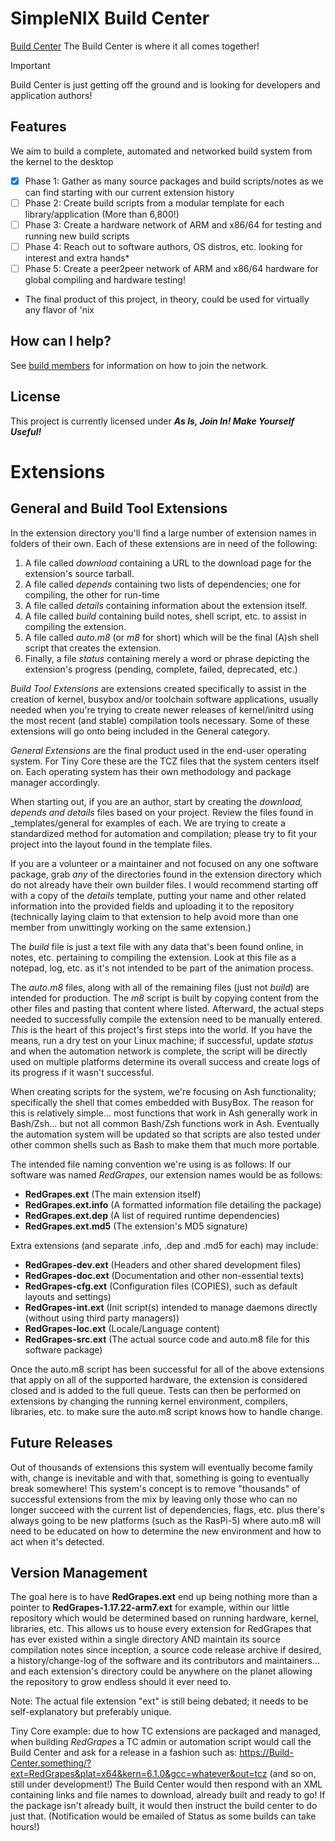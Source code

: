 # SimpleNIX Build Center

[Build Center](https://localhost) The Build Center is where it all comes together!

> [!IMPORTANT]
> Build Center is just getting off the ground and is looking for developers and application authors!
>

## Features

We aim to build a complete, automated and networked build system from the kernel to the desktop


- [X] Phase 1: Gather as many source packages and build scripts/notes as we can find starting with our current extension history
- [ ] Phase 2: Create build scripts from a modular template for each library/application (More than 6,800!)
- [ ] Phase 3: Create a hardware network of ARM and x86/64 for testing and running new build scripts
- [ ] Phase 4: Reach out to software authors, OS distros, etc. looking for interest and extra hands*
- [ ] Phase 5: Create a peer2peer network of ARM and x86/64 hardware for global compiling and hardware testing!

* The final product of this project, in theory, could be used for virtually any flavor of 'nix

## How can I help?

See [build members](https://localhost) for information on how to join the network.

## License

This project is currently licensed under **_As Is, Join In! Make Yourself Useful!_**


# Extensions

## General and Build Tool Extensions

In the extension directory you'll find a large number of extension names in folders of their own.
Each of these extensions are in need of the following:
1. A file called _download_ containing a URL to the download page for the extension's source tarball.
2. A file called _depends_ containing two lists of dependencies; one for compiling, the other for run-time
3. A file called _details_ containing information about the extension itself.
4. A file called _build_ containing build notes, shell script, etc. to assist in compiling the extension.
5. A file called _auto.m8_ (or _m8_ for short) which will be the final (A)sh shell script that creates the extension.
6. Finally, a file _status_ containing merely a word or phrase depicting the extension's progress (pending, complete, failed, deprecated, etc.)

_Build Tool Extensions_ are extensions created specifically to assist in the creation of kernel, busybox and/or toolchain
software applications, usually needed when you're trying to create newer releases of kernel/initrd using the most recent
(and stable) compilation tools necessary.  Some of these extensions will go onto being included in the General category.

_General Extensions_ are the final product used in the end-user operating system.  For Tiny Core these are the TCZ
files that the system centers itself on.  Each operating system has their own methodology and package manager accordingly.

When starting out, if you are an author, start by creating the _download, depends and details_ files based on your
project. Review the files found in _templates/general for examples of each. We are trying to create a standardized method
for automation and compilation; please try to fit your project into the layout found in the template files.

If you are a volunteer or a maintainer and not focused on any one software package, grab _any_ of the directories found
in the extension directory which do not already have their own builder files. I would recommend starting off with a copy
of the _details_ template, putting your name and other related information into the provided fields and uploading it to
the repository (technically laying claim to that extension to help avoid more than one member from unwittingly working
on the same extension.)

The _build_ file is just a text file with any data that's been found online, in notes, etc. pertaining to compiling the
extension.  Look at this file as a notepad, log, etc. as it's not intended to be part of the animation process.

The _auto.m8_ files, along with all of the remaining files (just not _build_) are intended for production.  The _m8_ script
is built by copying content from the other files and pasting that content where listed. Afterward, the actual steps
needed to successfully compile the extension need to be manually entered. _This_ is the heart of this project's first
steps into the world. If you have the means, run a dry test on your Linux machine; if successful, update _status_ and
when the automation network is complete, the script will be directly used on multiple platforms determine its overall
success and create logs of its progress if it wasn't successful.

When creating scripts for the system, we're focusing on Ash functionality; specifically the shell that comes embedded with
BusyBox.  The reason for this is relatively simple...  most functions that work in Ash generally work in Bash/Zsh...
but not all common Bash/Zsh functions work in Ash. Eventually the automation system will be updated so that scripts are
also tested under other common shells such as Bash to make them that much more portable.

The intended file naming convention we're using is as follows:
If our software was named _RedGrapes_, our extension names would be as follows:
- __RedGrapes.ext__ (The main extension itself)
- __RedGrapes.ext.info__ (A formatted information file detailing the package)
- __RedGrapes.ext.dep__ (A list of required runtime dependencies)
- __RedGrapes.ext.md5__ (The extension's MD5 signature)

Extra extensions (and separate .info, .dep and .md5 for each) may include:
- __RedGrapes-dev.ext__ (Headers and other shared development files)
- __RedGrapes-doc.ext__ (Documentation and other non-essential texts)
- __RedGrapes-cfg.ext__ (Configuration files (COPIES), such as default layouts and settings)
- __RedGrapes-int.ext__ (Init script(s) intended to manage daemons directly (without using third party managers))
- __RedGrapes-loc.ext__ (Locale/Language content)
- __RedGrapes-src.ext__ (The actual source code and auto.m8 file for this software package)

Once the auto.m8 script has been successful for all of the above extensions that apply on all of the supported hardware,
the extension is considered closed and is added to the full queue. Tests can then be performed on extensions by changing
the running kernel environment, compilers, libraries, etc. to make sure the auto.m8 script knows how to handle change.

## Future Releases

Out of thousands of extensions this system will eventually become family with, change is inevitable and with that, something
is going to eventually break somewhere! This system's concept is to remove "thousands" of successful extensions from the mix
by leaving only those who can no longer succeed with the current list of dependencies, flags, etc. plus there's always going
to be new platforms (such as the RasPi-5) where auto.m8 will need to be educated on how to determine the new environment and
how to act when it's detected.

## Version Management

The goal here is to have __RedGrapes.ext__ end up being nothing more than a pointer to __RedGrapes-1.17.22-arm7.ext__ for
example, within our little repository which would be determined based on running hardware, kernel, libraries, etc.  This
allows us to house every extension for RedGrapes that has ever existed within a single directory AND maintain its source
compilation notes since inception, a source code release archive if desired, a history/change-log of the software and its
contributors and maintainers...  and each extension's directory could be anywhere on the planet allowing the repository to
grow endless should it ever need to.

Note: The actual file extension "ext" is still being debated; it needs to be self-explanatory but preferably unique.

Tiny Core example: due to how TC extensions are packaged and managed, when building _RedGrapes_ a TC admin or automation
script would call the Build Center and ask for a release in a fashion such as:
https://Build-Center.something/?ext=RedGrapes&plat=x64&kern=6.1.0&gcc=whatever&out=tcz (and so on, still under development!)
The Build Center would then respond with an XML containing links and file names to download, already built and ready to go!
If the package isn't already built, it would then instruct the build center to do just that.  (Notification would be emailed
of Status as some builds can take hours!)


